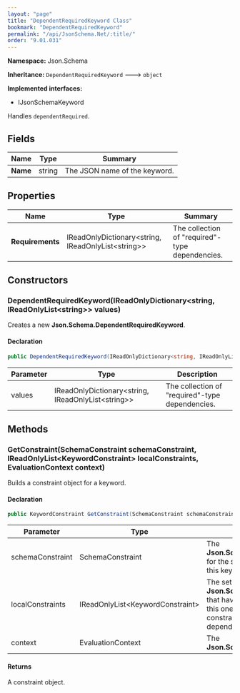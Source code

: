 ```yaml
---
layout: "page"
title: "DependentRequiredKeyword Class"
bookmark: "DependentRequiredKeyword"
permalink: "/api/JsonSchema.Net/:title/"
order: "9.01.031"
---
```

**Namespace:** Json.Schema

**Inheritance:**
`DependentRequiredKeyword`
 🡒 
`object`

**Implemented interfaces:**

- IJsonSchemaKeyword

Handles `dependentRequired`.

## Fields

| Name | Type | Summary |
|---|---|---|
| **Name** | string | The JSON name of the keyword. |

## Properties

| Name | Type | Summary |
|---|---|---|
| **Requirements** | IReadOnlyDictionary\<string, IReadOnlyList\<string\>\> | The collection of "required"-type dependencies. |

## Constructors

### DependentRequiredKeyword(IReadOnlyDictionary\<string, IReadOnlyList\<string\>\> values)

Creates a new **Json.Schema.DependentRequiredKeyword**.

#### Declaration

```c#
public DependentRequiredKeyword(IReadOnlyDictionary<string, IReadOnlyList<string>> values)
```

| Parameter | Type | Description |
|---|---|---|
| values | IReadOnlyDictionary\<string, IReadOnlyList\<string\>\> | The collection of "required"-type dependencies. |


## Methods

### GetConstraint(SchemaConstraint schemaConstraint, IReadOnlyList\<KeywordConstraint\> localConstraints, EvaluationContext context)

Builds a constraint object for a keyword.

#### Declaration

```c#
public KeywordConstraint GetConstraint(SchemaConstraint schemaConstraint, IReadOnlyList<KeywordConstraint> localConstraints, EvaluationContext context)
```

| Parameter | Type | Description |
|---|---|---|
| schemaConstraint | SchemaConstraint | The **Json.Schema.SchemaConstraint** for the schema object that houses this keyword. |
| localConstraints | IReadOnlyList\<KeywordConstraint\> | The set of other **Json.Schema.KeywordConstraint**s that have been processed prior to this one. Will contain the constraints for keyword dependencies. |
| context | EvaluationContext | The **Json.Schema.EvaluationContext**. |


#### Returns

A constraint object.

